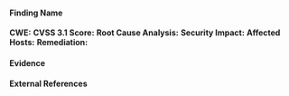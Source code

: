 #### Finding Name

**CWE:**
**CVSS 3.1 Score:**
**Root Cause Analysis:**
**Security Impact:**
**Affected Hosts:**
**Remediation:**

#### Evidence

#### External References